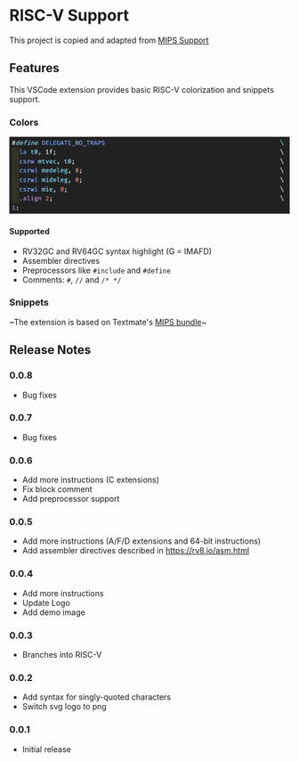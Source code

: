 # RISC-V Support

This project is copied and adapted from [MIPS Support](https://github.com/kdarkhan/vscode-mips-support)

## Features
This VSCode extension provides basic RISC-V colorization and snippets support.

### Colors

![colors](images/vscode-riscv-colors.png)

#### Supported
- RV32GC and RV64GC syntax highlight (G = IMAFD)
- Assembler directives
- Preprocessors like `#include` and `#define`
- Comments: `#`, `//` and `/* */`


### Snippets

~The extension is based on Textmate's [MIPS bundle](https://github.com/textmate/mips.tmbundle)~

## Release Notes

### 0.0.8

* Bug fixes

### 0.0.7

* Bug fixes

### 0.0.6

* Add more instructions (C extensions)
* Fix block comment
* Add preprocessor support

### 0.0.5

* Add more instructions (A/F/D extensions and 64-bit instructions)
* Add assembler directives described in https://rv8.io/asm.html

### 0.0.4

* Add more instructions
* Update Logo
* Add demo image

### 0.0.3

* Branches into RISC-V

### 0.0.2

* Add syntax for singly-quoted characters
* Switch svg logo to png

### 0.0.1

* Initial release
